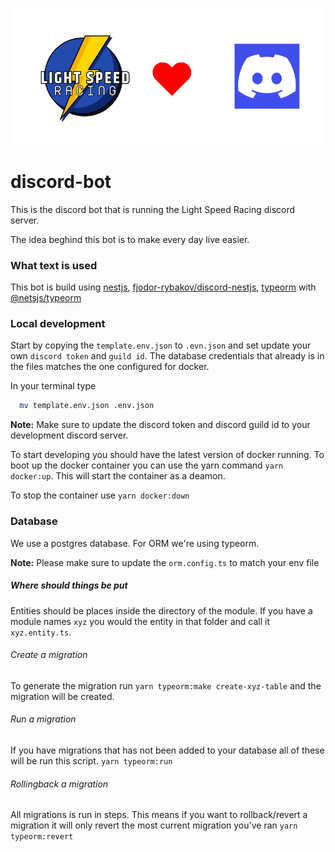 ![Light Speed Racing loved Discord](./docs/light-speed-racing-loves-discord.png)

# discord-bot
This is the discord bot that is running the Light Speed Racing discord server.

The idea beghind this bot is to make every day live easier.

### What text is used
This bot is build using [nestjs](https://nestjs.com/), [fjodor-rybakov/discord-nestjs](https://github.com/fjodor-rybakov/discord-nestjs), [typeorm](https://typeorm.io/) with [@netsjs/typeorm](https://docs.nestjs.com/techniques/database)

### Local development
Start by copying the `template.env.json` to `.evn.json` and set update your own `discord token` and `guild id`. The database credentials that already is in the files matches the one configured for docker.

In your terminal type
```sh
  mv template.env.json .env.json
```
**Note:** Make sure to update the discord token and discord guild id to your development discord server.

To start developing you should have the latest version of docker running. To boot up the docker container you can use the yarn command `yarn docker:up`. This will start the container as a deamon.

To stop the container use `yarn docker:down`

### Database
We use a postgres database. For ORM we're using typeorm.

**Note:** Please make sure to update the `orm.config.ts` to match your env file

##### Where should things be put
Entities should be places inside the directory of the module. If you have a module names `xyz` you would the entity in that folder and call it `xyz.entity.ts`.

###### Create a migration
To generate the migration run `yarn typeorm:make create-xyz-table` and the migration will be created.

###### Run a migration
If you have migrations that has not been added to your database all of these will be run this script.
`yarn typeorm:run`

###### Rollingback a migration
All migrations is run in steps. This means if you want to rollback/revert a migration it will only revert the most current migration you've ran
`yarn typeorm:revert`

